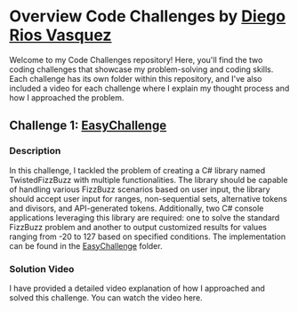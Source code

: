 # Overview Code Challenges by [**Diego Rios Vasquez**](https://github.com/diegoVasquez600)
Welcome to my Code Challenges repository! Here, you'll find the two coding challenges that showcase my problem-solving and coding skills. Each challenge has its own folder within this repository, and I've also included a video for each challenge where I explain my thought process and how I approached the problem.

## Challenge 1: [EasyChallenge](https://github.com/diegoVasquez600/CodeChallenges_Velozient/tree/main/EasyChallenge)
### Description
In this challenge, I tackled the problem of creating a C# library named TwistedFizzBuzz with multiple functionalities. The library should be capable of handling various FizzBuzz scenarios based on user input, the library should accept user input for ranges, non-sequential sets, alternative tokens and divisors, and API-generated tokens. Additionally, two C# console applications leveraging this library are required: one to solve the standard FizzBuzz problem and another to output customized results for values ranging from -20 to 127 based on specified conditions. The implementation can be found in the [EasyChallenge](https://github.com/diegoVasquez600/CodeChallenges_Velozient/tree/main/EasyChallenge) folder.

### Solution Video
I have provided a detailed video explanation of how I approached and solved this challenge. You can watch the video here.

